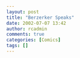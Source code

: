 ```yaml
---
layout: post
title: "Berzerker Speaks"
date: 2002-07-07 13:42
author: rcadmin
comments: true
categories: [Comics]
tags: []
---
```

<!--more-->
<img src="http://dl.bitsmack.com/comics/comic%203.jpg" alt="" />
